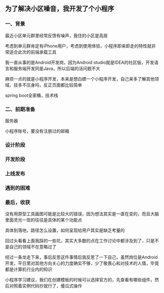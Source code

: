 ## 为了解决小区噪音，我开发了个小程序

### 一、背景

最近小区单元群里经常反馈有噪声，我住的小区是高层

考虑到单元群肯定有iPhone用户，考虑到使用体验，小程序即来即走的特性就非常适合此次的前端承载工具

我一直从事的是Android开发岗，因为Android studio就是IDEA的社区版，开发语言和服务端开发同是Java，所以后端的活问题不大

麻烦一点的就是小程序开发，本来是想白嫖一个小程序开发，自己来多了解其他领域，技多不压身吗，反正页面都比较简单

spring boot全家桶，技术栈

### 二、前期准备

服务器

小程序账号，要没有注册过的邮箱

### 设计阶段

### 开发阶段


### 上线发布

### 遇到的困难

### 最后，收获

没有用原型工具画图可能是比较大的错误，因为想法其实是一直在变的，而且大脑里面灵光一现的往往是具体的某个功能点

具体到落地，路径怎么设置，如何呈现给用户其实是缺乏考量的

回过头看看上面我踩的一些坑，其实大多数的点在工作讨论中都涉及到了，只是不是自己的领域不在意略过了

经过一条龙走下来，事后反思这件事情后我反思了一下自己，虽然岗位是Android开发，平日里对其他方向关心的力度确实不够，少了敬畏心和对技术的人情，毕竟都是计算机行业内的知识

小程序学习建议，我们在创建模板的时候可以选择官方的，先查看有哪些组件，然后对照着实例代码抄就行了，傻瓜式操作